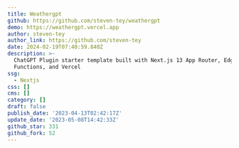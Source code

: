 ```yaml
---
title: Weathergpt
github: https://github.com/steven-tey/weathergpt
demo: https://weathergpt.vercel.app
author: steven-tey
author_link: https://github.com/steven-tey
date: 2024-02-19T07:40:59.840Z
description: >-
  ChatGPT Plugin starter template built with Next.js 13 App Router, Edge
  Functions, and Vercel
ssg:
  - Nextjs
css: []
cms: []
category: []
draft: false
publish_date: '2023-04-13T02:42:17Z'
update_date: '2023-05-08T14:42:33Z'
github_star: 331
github_fork: 52
---
```

